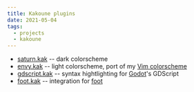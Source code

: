 ```yaml
---
title: Kakoune plugins
date: 2021-05-04
tags:
  - projects
  - kakoune
---
```


- [saturn.kak][saturn.kak] -- dark colorscheme
- [envy.kak][envy.kak] -- light colorscheme, port of my
  [Vim colorscheme](https://github.com/kkga/vim-envy)
- [gdscript.kak][gdscript.kak] -- syntax hightlighting for
  [Godot](https://godotengine.org)'s GDScript
- [foot.kak][foot.kak] -- integration for [foot](https://codeberg.org/dnkl/foot)

[saturn.kak]: https://github.com/kkga/saturn.kak
[gdscript.kak]: https://github.com/kkga/gdscript.kak
[envy.kak]: https://github.com/kkga/envy.kak
[foot.kak]: https://github.com/kkga/foot.kak
